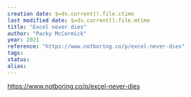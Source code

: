 ```yaml
---
creation date: $=dv.current().file.ctime
last modified date: $=dv.current().file.mtime
title: "Excel never dies"
author: "Packy McCormick"
year: 2021
reference: "https://www.notboring.co/p/excel-never-dies"
tags: 
status: 
alias:
---
```



https://www.notboring.co/p/excel-never-dies